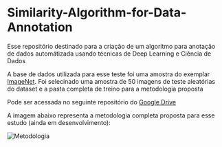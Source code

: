 # Similarity-Algorithm-for-Data-Annotation
Esse repositório destinado para a criação de um algoritmo para anotação de dados automátizada usando técnicas de Deep Learning e Ciência de Dados

A base de dados utilizada para esse teste foi uma amostra do exemplar [ImageNet](https://www.image-net.org/). Foi selecinado uma amostra de 50 imagens de teste aleatórias do dataset e a pasta completa de treino para a metodologia proposta

Pode ser acessada no seguinte repositório do [Google Drive](https://drive.google.com/drive/folders/1M2buXLhwV4KD_FSAlVdbnAzLRH3H7E3T?usp=drive_link)

A imagem abaixo representa a metodologia completa proposta para esse estudo (ainda em desenvolvimento):

![Metodologia]([URL_da_imagem](https://github.com/LyanhVini/Similarity-Algorithm-for-Data-Annotation/blob/main/method-similarity.png))
